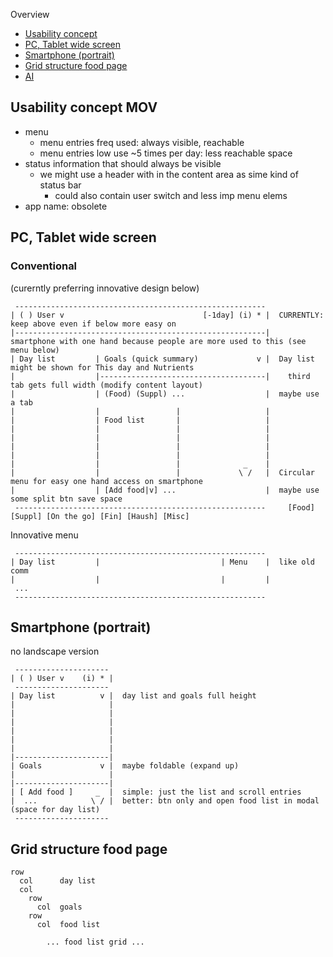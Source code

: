 
Overview

- [Usability concept](#usability-concept)
- [PC, Tablet wide screen](#pc-tablet-wide-screen)
- [Smartphone (portrait)](#smartphone-portrait)
- [Grid structure food page](#grid-structure-food-page)
- [AI](#ai)


Usability concept MOV
----------------------------------------------------------

- menu
  - menu entries freq used: always visible, reachable
  - menu entries low use ~5 times per day: less reachable space
- status information that should always be visible
  - we might use a header with in the content area as sime kind of status bar
    - could also contain user switch and less imp menu elems
- app name: obsolete


PC, Tablet wide screen
----------------------------------------------------------

### Conventional

(curerntly preferring innovative design below)

```
 --------------------------------------------------------
| ( ) User v                               [-1day] (i) * |  CURRENTLY: keep above even if below more easy on
|--------------------------------------------------------|    smartphone with one hand because people are more used to this (see menu below)
| Day list         | Goals (quick summary)             v |  Day list might be shown for This day and Nutrients
|                  |-------------------------------------|    third tab gets full width (modify content layout)
|                  | (Food) (Suppl) ...                  |  maybe use a tab
|                  |                 |                   |
|                  | Food list       |                   |
|                  |                 |                   |
|                  |                 |                   |
|                  |                 |                   |
|                  |                 |                   |
|                  |                 |              _    |
|                  |                 |             \ /   |  Circular menu for easy one hand access on smartphone
|                  | [Add food|v] ...                    |  maybe use some split btn save space
 --------------------------------------------------------     [Food] [Suppl] [On the go] [Fin] [Haush] [Misc]
```

Innovative menu

```
 --------------------------------------------------------
| Day list         |                           | Menu    |  like old comm
|                  |                           |         |
 ...
 --------------------------------------------------------
```


Smartphone (portrait)
----------------------------------------------------------

no landscape version

```
 ---------------------   
| ( ) User v    (i) * |
 ---------------------
| Day list          v |  day list and goals full height
|                     |
|                     |
|                     |
|                     |  
|                     |
|                     |  
|---------------------|
| Goals             v |  maybe foldable (expand up)
|                     |
|---------------------|
| [ Add food ]     _  |  simple: just the list and scroll entries
|  ...            \ / |  better: btn only and open food list in modal (space for day list)
 ---------------------
```


Grid structure food page
----------------------------------------------------------

```
row
  col      day list
  col
    row    
      col  goals
    row    
      col  food list

        ... food list grid ...
```
